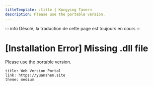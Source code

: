 ```yaml
---
titleTemplate: :title | Kongying Tavern
description: Please use the portable version.
---
```


::: info
Désolé, la traduction de cette page est toujours en cours
:::

[文：【无法安装】提示缺乏dll文件]: # 'https://support.qq.com/products/321980/faqs/127820'

# [Installation Error] Missing .dll file

Please use the portable version.

```card
title: Web Version Portal
link: https://yuanshen.site
theme: medium
```
